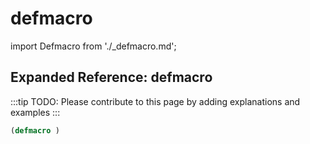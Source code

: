 # defmacro

import Defmacro from './_defmacro.md';

<Defmacro />

## Expanded Reference: defmacro

:::tip
TODO: Please contribute to this page by adding explanations and examples
:::

```lisp
(defmacro )
```

